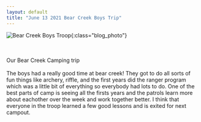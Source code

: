 ```yaml
---
layout: default
title: "June 13 2021 Bear Creek Boys Trip"
---
```

![Bear Creek Boys Troop](https://cbc-scouts-226.s3.amazonaws.com/bear_creek_boys.jpg){:class="blog_photo"} <br><br><br>
<!--more-->

Our Bear Creek Camping trip <br><br>
The boys had a really good time at bear creek! They got to do all sorts of fun things like archery, riffle, and the first years did the ranger program which was a little bit of everything so everybody had lots to do. One of the best parts of camp is seeing all the firsts years and the patrols learn more about eachother over the week and work together better. I think that everyone in the troop learned a few good lessons and is exited for next campout.
